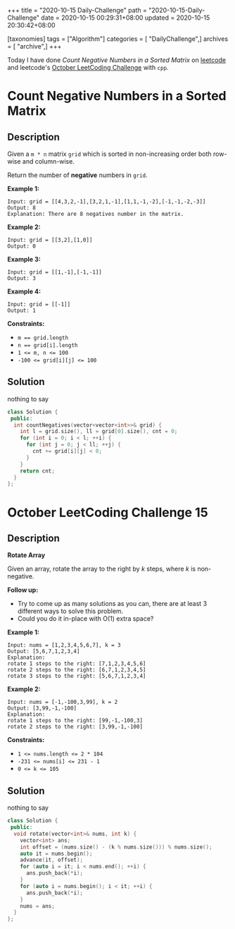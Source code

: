 +++
title = "2020-10-15 Daily-Challenge"
path = "2020-10-15-Daily-Challenge"
date = 2020-10-15 00:29:31+08:00
updated = 2020-10-15 20:30:42+08:00

[taxonomies]
tags = ["Algorithm"]
categories = [ "DailyChallenge",]
archives = [ "archive",]
+++

Today I have done *Count Negative Numbers in a Sorted Matrix* on [leetcode](https://leetcode.com/problems/count-negative-numbers-in-a-sorted-matrix/) and leetcode's [October LeetCoding Challenge](https://leetcode.com/explore/challenge/card/october-leetcoding-challenge/560/week-2-october-8th-october-14th/3496/) with `cpp`.

<!-- more -->

# Count Negative Numbers in a Sorted Matrix

## Description

Given a `m * n` matrix `grid` which is sorted in non-increasing order both row-wise and column-wise. 

Return the number of **negative** numbers in `grid`.

**Example 1:**

```
Input: grid = [[4,3,2,-1],[3,2,1,-1],[1,1,-1,-2],[-1,-1,-2,-3]]
Output: 8
Explanation: There are 8 negatives number in the matrix.
```

**Example 2:**

```
Input: grid = [[3,2],[1,0]]
Output: 0
```

**Example 3:**

```
Input: grid = [[1,-1],[-1,-1]]
Output: 3
```

**Example 4:**

```
Input: grid = [[-1]]
Output: 1
```

**Constraints:**

- `m == grid.length`
- `n == grid[i].length`
- `1 <= m, n <= 100`
- `-100 <= grid[i][j] <= 100`

## Solution

nothing to say

``` cpp
class Solution {
 public:
  int countNegatives(vector<vector<int>>& grid) {
    int l = grid.size(), ll = grid[0].size(), cnt = 0;
    for (int i = 0; i < l; ++i) {
      for (int j = 0; j < ll; ++j) {
        cnt += grid[i][j] < 0;
      }
    }
    return cnt;
  }
};
```

# October LeetCoding Challenge 15

## Description

**Rotate Array**

Given an array, rotate the array to the right by *k* steps, where *k* is non-negative.

**Follow up:**

- Try to come up as many solutions as you can, there are at least 3 different ways to solve this problem.
- Could you do it in-place with O(1) extra space?

**Example 1:**

```
Input: nums = [1,2,3,4,5,6,7], k = 3
Output: [5,6,7,1,2,3,4]
Explanation:
rotate 1 steps to the right: [7,1,2,3,4,5,6]
rotate 2 steps to the right: [6,7,1,2,3,4,5]
rotate 3 steps to the right: [5,6,7,1,2,3,4]
```

**Example 2:**

```
Input: nums = [-1,-100,3,99], k = 2
Output: [3,99,-1,-100]
Explanation: 
rotate 1 steps to the right: [99,-1,-100,3]
rotate 2 steps to the right: [3,99,-1,-100]
```

**Constraints:**

- `1 <= nums.length <= 2 * 104`
- `-231 <= nums[i] <= 231 - 1`
- `0 <= k <= 105`

## Solution

nothing to say

``` cpp
class Solution {
 public:
  void rotate(vector<int>& nums, int k) {
    vector<int> ans;
    int offset = (nums.size() - (k % nums.size())) % nums.size();
    auto it = nums.begin();
    advance(it, offset);
    for (auto i = it; i < nums.end(); ++i) {
      ans.push_back(*i);
    }
    for (auto i = nums.begin(); i < it; ++i) {
      ans.push_back(*i);
    }
    nums = ans;
  }
};
```